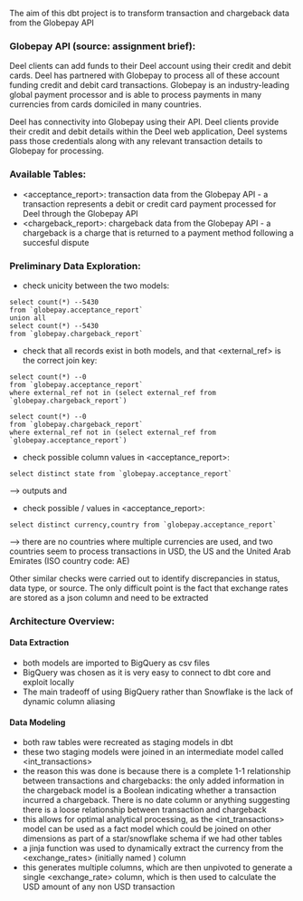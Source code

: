 The aim of this dbt project is to transform transaction and chargeback data from the Globepay API

### Globepay API (source: assignment brief):
Deel clients can add funds to their Deel account using their credit and debit cards. Deel has
partnered with Globepay to process all of these account funding credit and debit card
transactions. Globepay is an industry-leading global payment processor and is able to process
payments in many currencies from cards domiciled in many countries.

Deel has connectivity into Globepay using their API. Deel clients provide their credit and
debit details within the Deel web application, Deel systems pass those credentials along with
any relevant transaction details to Globepay for processing.


### Available Tables:

- <acceptance_report>: transaction data from the Globepay API - a transaction represents a debit or credit card payment processed for Deel through the Globepay API 
- <chargeback_report>: chargeback data from the Globepay API - a chargeback is a charge that is returned to a payment method following a succesful dispute

### Preliminary Data Exploration:
- check unicity between the two models:
```
select count(*) --5430
from `globepay.acceptance_report`
union all
select count(*) --5430 
from `globepay.chargeback_report`
```

- check that all records exist in both models, and that <external_ref> is the correct join key:
```
select count(*) --0
from `globepay.acceptance_report`
where external_ref not in (select external_ref from `globepay.chargeback_report`)

select count(*) --0
from `globepay.chargeback_report`
where external_ref not in (select external_ref from `globepay.acceptance_report`)
```

- check possible <state> column values in <acceptance_report>:
```
select distinct state from `globepay.acceptance_report`
```
--> outputs <ACCEPTED> and <DECLINED>

- check possible <currency>/<country> values in <acceptance_report>:
```
select distinct currency,country from `globepay.acceptance_report`
```

--> there are no countries where multiple currencies are used, and two countries seem to process transactions in USD, the US and the United Arab Emirates (ISO country code: AE) 

Other similar checks were carried out to identify discrepancies in status, data type, or source. The only difficult point is the fact that exchange rates are stored as a json column and need to be extracted   

### Architecture Overview:

#### Data Extraction 
- both models are imported to BigQuery as csv files 
- BigQuery was chosen as it is very easy to connect to dbt core and exploit locally 
- The main tradeoff of using BigQuery rather than Snowflake is the lack of dynamic column aliasing

#### Data Modeling 
- both raw tables were recreated as staging models in dbt 
- these two staging models were joined in an intermediate model called <int_transactions>
- the reason this was done is because there is a complete 1-1 relationship between transactions and chargebacks: the only added information in the chargeback model is a Boolean indicating whether a transaction incurred a chargeback. There is no date column or anything suggesting there is a loose relationship between transaction and chargeback 
- this allows for optimal analytical processing, as the <int_transactions> model can be used as a fact model which could be joined on other dimensions as part of a star/snowflake schema if we had other tables   
- a jinja function was used to dynamically extract the currency from the <exchange_rates> (initially named <rates>) column
- this generates multiple columns, which are then unpivoted to generate a single <exchange_rate> column, which is then used to calculate the USD amount of any non USD transaction